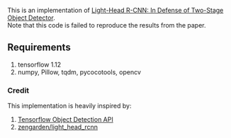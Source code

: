 This is an implementation of [Light-Head R-CNN: In Defense of Two-Stage Object Detector](https://arxiv.org/abs/1711.07264).  
Note that this code is failed to reproduce the results from the paper.

## Requirements
1. tensorflow 1.12
2. numpy, Pillow, tqdm, pycocotools, opencv

### Credit
This implementation is heavily inspired by:
1. [Tensorflow Object Detection API](https://github.com/tensorflow/models/tree/master/research/object_detection)
2. [zengarden/light_head_rcnn](https://github.com/zengarden/light_head_rcnn)
